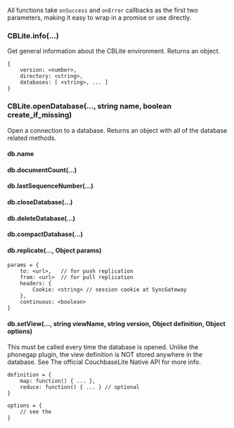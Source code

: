 All functions take `onSuccess` and `onError` callbacks as the first two parameters, making it easy to wrap in a promise or use directly.

### CBLite.info(...)

Get general information about the CBLite environment. Returns an object.

```
{
    version: <number>,
    directory: <string>,
    databases: [ <string>, ... ]
}
```

### CBLite.openDatabase(..., string name, boolean create_if_missing)

Open a connection to a database. Returns an object with all of the database related methods.

#### db.name

#### db.documentCount(...)

#### db.lastSequenceNumber(...)

#### db.closeDatabase(...)

#### db.deleteDatabase(...)

#### db.compactDatabase(...)

#### db.replicate(..., Object params)
```
params = {
    to: <url>,   // for push replication
    from: <url>  // for pull replication
    headers: {
        Cookie: <string> // session cookie at SyncGateway
    },
    continuous: <boolean>
}
```

#### db.setView(..., string viewName, string version, Object definition, Object options)
This must be called every time the database is opened. Unlike the phonegap plugin, the view definition is NOT stored anywhere in the database. See The official CouchbaseLite Native API for more info.

```
definition = {
    map: function() { ... },
    reduce: function() { ... } // optional
}

options = {
    // see the 
}
